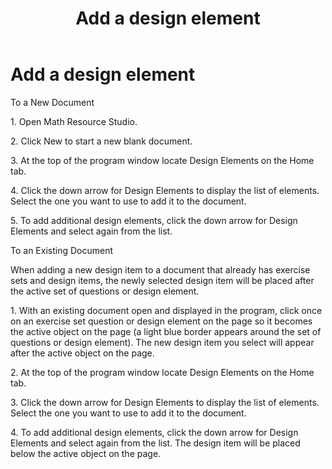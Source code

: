 ﻿---
title: Add a design element
category: tutorials
---

# Add a design element

To a New Document

1\. Open Math Resource Studio.

2\. Click New to start a new blank document.

3\. At the top of the program window locate Design Elements on the Home tab.

4\. Click the down arrow for Design Elements to display the list of elements. Select the one you want to use to add it to the document.

5\. To add additional design elements, click the down arrow for Design Elements and select again from the list.

To an Existing Document

When adding a new design item to a document that already has exercise sets and design items, the newly selected design item will be placed after the active set of questions or design element.

1\. With an existing document open and displayed in the program, click once on an exercise set question or design element on the page so it becomes the active object on the page (a light blue border appears around the set of questions or design element). The new design item you select will appear after the active object on the page.

2\. At the top of the program window locate Design Elements on the Home tab.

3\. Click the down arrow for Design Elements to display the list of elements. Select the one you want to use to add it to the document.

4\. To add additional design elements, click the down arrow for Design Elements and select again from the list. The design item will be placed below the active object on the page.
